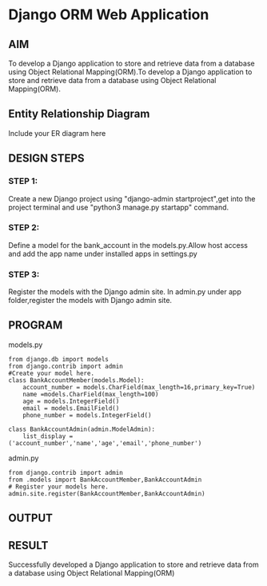 # Django ORM Web Application

## AIM
To develop a Django application to store and retrieve data from a database using Object Relational Mapping(ORM).To develop a Django application to store and retrieve data from a database using Object Relational
Mapping(ORM).


## Entity Relationship Diagram

Include your ER diagram here

## DESIGN STEPS

### STEP 1:
Create a new Django project using "django-admin startproject",get into the project terminal and use
"python3 manage.py startapp" command.


### STEP 2:
Define a model for the bank_account  in the models.py.Allow host access and add the app
name under installed apps in settings.py

### STEP 3:
Register the models with the Django admin site. In admin.py under app folder,register the models
with Django admin site.

## PROGRAM
models.py
```
from django.db import models
from django.contrib import admin
#Create your model here.
class BankAccountMember(models.Model):
    account_number = models.CharField(max_length=16,primary_key=True)
    name =models.CharField(max_length=100)
    age = models.IntegerField()
    email = models.EmailField()
    phone_number = models.IntegerField()

class BankAccountAdmin(admin.ModelAdmin):
    list_display = ('account_number','name','age','email','phone_number')
```

admin.py
```
from django.contrib import admin
from .models import BankAccountMember,BankAccountAdmin
# Register your models here.
admin.site.register(BankAccountMember,BankAccountAdmin)
```
## OUTPUT



## RESULT
Successfully developed a Django application to store and retrieve data from a database using Object
Relational Mapping(ORM)